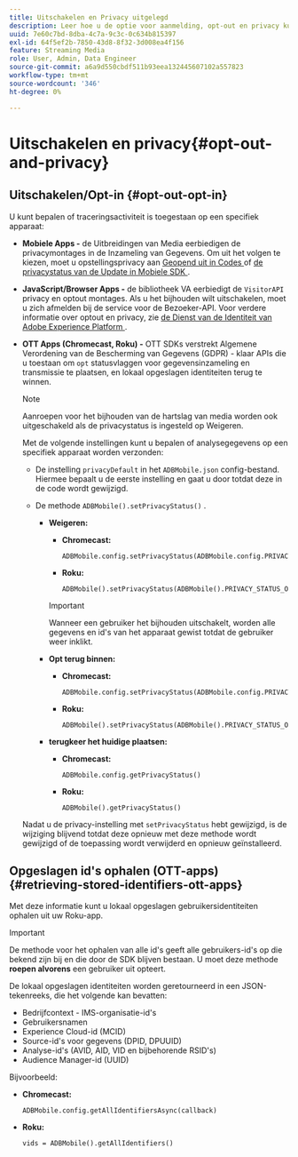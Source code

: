 ```yaml
---
title: Uitschakelen en Privacy uitgelegd
description: Leer hoe u de optie voor aanmelding, opt-out en privacy kunt gebruiken.
uuid: 7e60c7bd-8dba-4c7a-9c3c-0c634b815397
exl-id: 64f5ef2b-7850-43d8-8f32-3d008ea4f156
feature: Streaming Media
role: User, Admin, Data Engineer
source-git-commit: a6a9d550cbdf511b93eea132445607102a557823
workflow-type: tm+mt
source-wordcount: '346'
ht-degree: 0%

---
```


# Uitschakelen en privacy{#opt-out-and-privacy}

## Uitschakelen/Opt-in {#opt-out-opt-in}

U kunt bepalen of traceringsactiviteit is toegestaan op een specifiek apparaat:

* **Mobiele Apps -** de Uitbreidingen van Media eerbiedigen de privacymontages in de Inzameling van Gegevens. Om uit het volgen te kiezen, moet u opstellingsprivacy aan [ Geopend uit in Codes ](https://developer.adobe.com/client-sdks/documentation/getting-started/create-a-mobile-property/#create-a-mobile-property) of [ de privacystatus van de Update in Mobiele SDK ](https://developer.adobe.com/client-sdks/resources/privacy-and-gdpr/#getprivacystatus).
* **JavaScript/Browser Apps -** de bibliotheek VA eerbiedigt de `VisitorAPI` privacy en optout montages. Als u het bijhouden wilt uitschakelen, moet u zich afmelden bij de service voor de Bezoeker-API. Voor verdere informatie over optout en privacy, zie [ de Dienst van de Identiteit van Adobe Experience Platform ](https://experienceleague.adobe.com/docs/id-service/using/home.html).
* **OTT Apps (Chromecast, Roku) -** OTT SDKs verstrekt Algemene Verordening van de Bescherming van Gegevens (GDPR) - klaar APIs die u toestaan om `opt` statusvlaggen voor gegevensinzameling en transmissie te plaatsen, en lokaal opgeslagen identiteiten terug te winnen.

  >[!NOTE]
  >
  >Aanroepen voor het bijhouden van de hartslag van media worden ook uitgeschakeld als de privacystatus is ingesteld op Weigeren.

  Met de volgende instellingen kunt u bepalen of analysegegevens op een specifiek apparaat worden verzonden:

   * De instelling `privacyDefault` in het `ADBMobile.json` config-bestand. Hiermee bepaalt u de eerste instelling en gaat u door totdat deze in de code wordt gewijzigd.

   * De methode `ADBMobile().setPrivacyStatus()` .

      * **Weigeren:**

         * **Chromecast:**

           ```
           ADBMobile.config.setPrivacyStatus(ADBMobile.config.PRIVACY_STATUS_OPT_OUT)
           ```

         * **Roku:**

           ```
           ADBMobile().setPrivacyStatus(ADBMobile().PRIVACY_STATUS_OPT_OUT)
           ```

        >[!IMPORTANT]
        >
        >Wanneer een gebruiker het bijhouden uitschakelt, worden alle gegevens en id&#39;s van het apparaat gewist totdat de gebruiker weer inklikt.

      * **Opt terug binnen:**

         * **Chromecast:**

           ```
           ADBMobile.config.setPrivacyStatus(ADBMobile.config.PRIVACY_STATUS_OPT_IN)
           ```

         * **Roku:**

           ```
           ADBMobile().setPrivacyStatus(ADBMobile().PRIVACY_STATUS_OPT_IN)
           ```

      * **terugkeer het huidige plaatsen:**

         * **Chromecast:**

           ```
           ADBMobile.config.getPrivacyStatus()
           ```

         * **Roku:**

           ```
           ADBMobile().getPrivacyStatus()
           ```

  Nadat u de privacy-instelling met `setPrivacyStatus` hebt gewijzigd, is de wijziging blijvend totdat deze opnieuw met deze methode wordt gewijzigd of de toepassing wordt verwijderd en opnieuw geïnstalleerd.

## Opgeslagen id&#39;s ophalen (OTT-apps) {#retrieving-stored-identifiers-ott-apps}

Met deze informatie kunt u lokaal opgeslagen gebruikersidentiteiten ophalen uit uw Roku-app.

>[!IMPORTANT]
>
>De methode voor het ophalen van alle id&#39;s geeft alle gebruikers-id&#39;s op die bekend zijn bij en die door de SDK blijven bestaan. U moet deze methode **roepen alvorens** een gebruiker uit opteert.

De lokaal opgeslagen identiteiten worden geretourneerd in een JSON-tekenreeks, die het volgende kan bevatten:

* Bedrijfcontext - IMS-organisatie-id&#39;s
* Gebruikersnamen
* Experience Cloud-id (MCID)
* Source-id&#39;s voor gegevens (DPID, DPUUID)
* Analyse-id&#39;s (AVID, AID, VID en bijbehorende RSID&#39;s)
* Audience Manager-id (UUID)

Bijvoorbeeld:

* **Chromecast:**

  ```
  ADBMobile.config.getAllIdentifiersAsync(callback)
  ```

* **Roku:**

  ```
  vids = ADBMobile().getAllIdentifiers()
  ```
